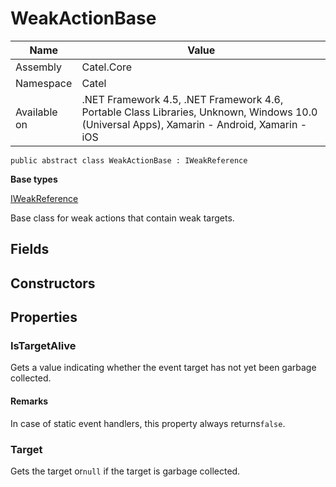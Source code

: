 

# WeakActionBase

Name|Value
---|---
Assembly|Catel.Core
Namespace|Catel
Available on|.NET Framework 4.5, .NET Framework 4.6, Portable Class Libraries, Unknown, Windows 10.0 (Universal Apps), Xamarin - Android, Xamarin - iOS

```
public abstract class WeakActionBase : IWeakReference
```

**Base types**

[IWeakReference](/Catel.Core\Catel\IWeakReference.md)


Base class for weak actions that contain weak targets.



## Fields

## Constructors

## Properties

### IsTargetAlive

Gets a value indicating whether the event target has not yet been garbage collected.

#### Remarks

In case of static event handlers, this property always returns`false`.



### Target

Gets the target or`null` if the target is garbage collected.



